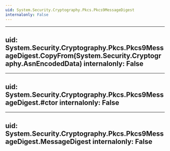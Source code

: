 ```yaml
---
uid: System.Security.Cryptography.Pkcs.Pkcs9MessageDigest
internalonly: False
---
```


---
uid: System.Security.Cryptography.Pkcs.Pkcs9MessageDigest.CopyFrom(System.Security.Cryptography.AsnEncodedData)
internalonly: False
---

---
uid: System.Security.Cryptography.Pkcs.Pkcs9MessageDigest.#ctor
internalonly: False
---

---
uid: System.Security.Cryptography.Pkcs.Pkcs9MessageDigest.MessageDigest
internalonly: False
---
